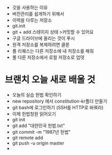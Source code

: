 * 깃을 사용하는 이유
* 버전관리를 쉽게하기 위해서
* 이력을 다루는 저장소
* git.init
* git + add 스테이지 상태 >커밋할 수 있어요
* 구글 드라이브에 올리는 것이 푸시
* 원격 저장소를 복제하려면 클론
* 풀 리퀘스는 다른 저장소에 내 저장소를 해줘
* 풀 다른 저장소에서 로컬 저장소로 업뎃
# 브랜치 오늘 새로 배울 것
* 오늘의 실습 헌법 확인하기
* new repository 에서 constitution-kr폴더 만들기
* git bash에 로그인하기 (SSH를 HTTP로 바꿔라)
* 이제 헌법청원 읽어오기
* git init
* git add "대한민국 헌법.txt"
* git commit -m "1987년 헌법"
* git remote add
* git push -u origin master
* 
